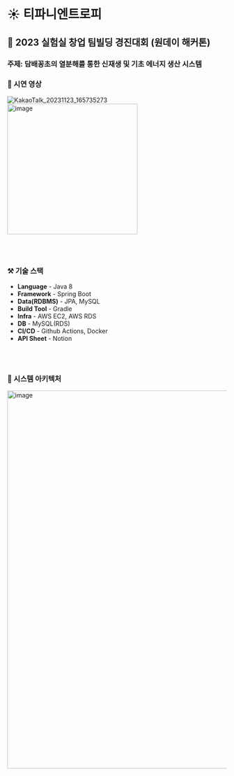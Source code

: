 # ☀️ 티파니엔트로피
## 🎁 2023 실험실 창업 팀빌딩 경진대회 (원데이 해커톤)
### 주제: 담배꽁초의 열분해를 통한 신재생 및 기초 에너지 생산 시스템

### 📱 시연 영상
![KakaoTalk_20231123_165735273](https://github.com/product-challenge-inha/back-end/assets/72601276/226456b4-58cb-472a-9e8b-1abe3a2db387)
<img width="299" alt="image" src="https://github.com/product-challenge-inha/back-end/assets/78026977/148becfb-adc7-45db-891d-7378b52cee6f">

<br>
<br>

### ⚒ 기술 스택
- **Language** - Java 8
- **Framework** - Spring Boot
- **Data(RDBMS)** - JPA, MySQL
- **Build Tool** - Gradle
- **Infra** - AWS EC2, AWS RDS
- **DB** - MySQL(RDS)
- **CI/CD** - Github Actions, Docker
- **API Sheet** - Notion

<br>
<br>

### 🛞 시스템 아키텍처
<img width="866" alt="image" src="https://github.com/product-challenge-inha/back-end/assets/78026977/93a22cad-eed6-4d0a-b9c0-b8e7a7295093">

